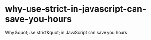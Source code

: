 why-use-strict-in-javascript-can-save-you-hours
===============================================

Why &amp;quot;use strict&amp;quot; in JavaScript can save you hours
